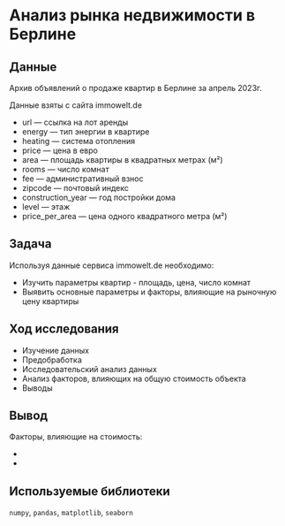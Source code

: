 # Анализ рынка недвижимости в Берлине

## Данные
Архив объявлений о продаже квартир в Берлине за апрель 2023г.

Данные взяты с сайта immowelt.de

-    url — ссылка на лот аренды
-    energy — тип энергии в квартире
-    heating — система отопления
-    price — цена в евро
-    area — площадь квартиры в квадратных метрах (м²)
-    rooms — число комнат
-    fee — административный взнос
-    zipcode — почтовый индекс
-    construction_year — год постройки дома
-    level — этаж
-    price_per_area — цена одного квадратного метра (м²)

## Задача
Используя данные сервиса immowelt.de необходимо:
- Изучить параметры квартир - площадь, цена, число комнат
- Выявить основные параметры и факторы, влияющие на рыночную цену квартиры

## Ход исследования
- Изучение данных
- Предобработка
- Исследовательский анализ данных
- Анализ факторов, влияющих на общую стоимость объекта
- Выводы

## Вывод
Факторы, влияющие на стоимость:

-
-

## Используемые библиотеки
`numpy`, `pandas`, `matplotlib`, `seaborn`
